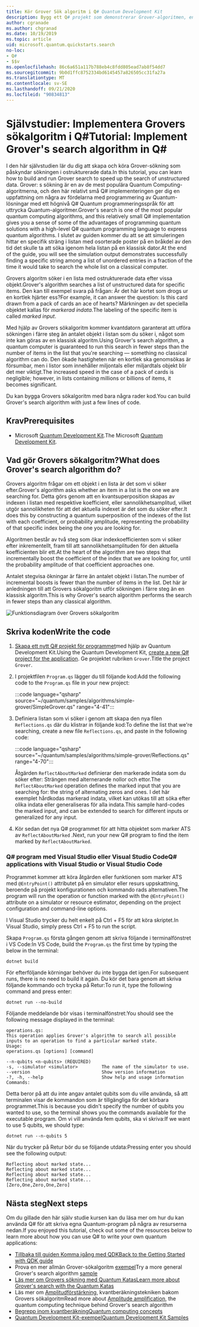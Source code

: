 ```yaml
---
title: Kör Grover Sök algoritm i Q# Quantum Development Kit
description: Bygg ett Q# projekt som demonstrerar Grover-algoritmen, en av de kanoniska Quantum-algoritmerna.
author: cgranade
ms.author: chgranad
ms.date: 10/19/2019
ms.topic: article
uid: microsoft.quantum.quickstarts.search
no-loc:
- Q#
- $$v
ms.openlocfilehash: 86c6a651a117b788eb4c8fdd805ead7ab8f54dd7
ms.sourcegitcommit: 9b0d1ffc8752334bd6145457a826505cc31fa27a
ms.translationtype: MT
ms.contentlocale: sv-SE
ms.lasthandoff: 09/21/2020
ms.locfileid: "90834813"
---
```

# <a name="tutorial-implement-grovers-search-algorithm-in-q"></a><span data-ttu-id="5bf49-103">Självstudier: Implementera Grovers sökalgoritm i Q\#</span><span class="sxs-lookup"><span data-stu-id="5bf49-103">Tutorial: Implement Grover's search algorithm in Q\#</span></span>

<span data-ttu-id="5bf49-104">I den här självstudien lär du dig att skapa och köra Grover-sökning som påskyndar sökningen i ostrukturerade data.</span><span class="sxs-lookup"><span data-stu-id="5bf49-104">In this tutorial, you can learn how to build and run Grover search to speed up the search of unstructured data.</span></span>  <span data-ttu-id="5bf49-105">Grover: s sökning är en av de mest populära Quantum Computing-algoritmerna, och den här relativt små Q# implementeringen ger dig en uppfattning om några av fördelarna med programmering av Quantum-lösningar med ett högnivå Q# Quantum programmeringsspråk för att uttrycka Quantum-algoritmer.</span><span class="sxs-lookup"><span data-stu-id="5bf49-105">Grover's search is one of the most popular quantum computing algorithms, and this relatively small Q# implementation gives you a sense of some of the advantages of programming quantum solutions with a high-level Q# quantum programming language to express quantum algorithms.</span></span>  <span data-ttu-id="5bf49-106">I slutet av guiden kommer du att se att simuleringen hittar en specifik sträng i listan med osorterade poster på en bråkdel av den tid det skulle ta att söka igenom hela listan på en klassisk dator.</span><span class="sxs-lookup"><span data-stu-id="5bf49-106">At the end of the guide, you will see the simulation output demonstrates successfully finding a specific string among a list of unordered entries in a fraction of the time it would take to search the whole list on a classical computer.</span></span>

<span data-ttu-id="5bf49-107">Grovers algoritm söker i en lista med ostrukturerade data efter vissa objekt.</span><span class="sxs-lookup"><span data-stu-id="5bf49-107">Grover's algorithm searches a list of unstructured data for specific items.</span></span> <span data-ttu-id="5bf49-108">Den kan till exempel svara på frågan: Är det här kortet som drogs ur en kortlek hjärter ess?</span><span class="sxs-lookup"><span data-stu-id="5bf49-108">For example, it can answer the question: Is this card drawn from a pack of cards an ace of hearts?</span></span> <span data-ttu-id="5bf49-109">Märkningen av det speciella objektet kallas för _markerad indata_.</span><span class="sxs-lookup"><span data-stu-id="5bf49-109">The labeling of the specific item is called _marked input_.</span></span>

<span data-ttu-id="5bf49-110">Med hjälp av Grovers sökalgoritm kommer kvantdatorn garanterat att utföra sökningen i färre steg än antalet objekt i listan som du söker i, något som inte kan göras av en klassisk algoritm.</span><span class="sxs-lookup"><span data-stu-id="5bf49-110">Using Grover's search algorithm, a quantum computer is guaranteed to run this search in fewer steps than the number of items in the list that you're searching — something no classical algorithm can do.</span></span> <span data-ttu-id="5bf49-111">Den ökade hastigheten när en kortlek ska genomsökas är försumbar, men i listor som innehåller miljontals eller miljardtals objekt blir det mer viktigt.</span><span class="sxs-lookup"><span data-stu-id="5bf49-111">The increased speed in the case of a pack of cards is negligible; however, in lists containing millions or billions of items, it becomes significant.</span></span>

<span data-ttu-id="5bf49-112">Du kan bygga Grovers sökalgoritm med bara några rader kod.</span><span class="sxs-lookup"><span data-stu-id="5bf49-112">You can build Grover's search algorithm with just a few lines of code.</span></span>

## <a name="prerequisites"></a><span data-ttu-id="5bf49-113">Krav</span><span class="sxs-lookup"><span data-stu-id="5bf49-113">Prerequisites</span></span>

- <span data-ttu-id="5bf49-114">Microsoft [Quantum Development Kit][install].</span><span class="sxs-lookup"><span data-stu-id="5bf49-114">The Microsoft [Quantum Development Kit][install].</span></span>

## <a name="what-does-grovers-search-algorithm-do"></a><span data-ttu-id="5bf49-115">Vad gör Grovers sökalgoritm?</span><span class="sxs-lookup"><span data-stu-id="5bf49-115">What does Grover's search algorithm do?</span></span>

<span data-ttu-id="5bf49-116">Grovers algoritm frågar om ett objekt i en lista är det som vi söker efter.</span><span class="sxs-lookup"><span data-stu-id="5bf49-116">Grover's algorithm asks whether an item in a list is the one we are searching for.</span></span> <span data-ttu-id="5bf49-117">Detta görs genom att en kvantsuperposition skapas av indexen i listan med respektive koefficient, eller sannolikhetsamplitud, vilket utgör sannolikheten för att det aktuella indexet är det som du söker efter.</span><span class="sxs-lookup"><span data-stu-id="5bf49-117">It does this by constructing a quantum superposition of the indexes of the list with each coefficient, or probability amplitude, representing the probability of that specific index being the one you are looking for.</span></span>

<span data-ttu-id="5bf49-118">Algoritmen består av två steg som ökar indexkoefficienten som vi söker efter inkrementellt, fram till att sannolikhetsamplituden för den aktuella koefficienten blir ett.</span><span class="sxs-lookup"><span data-stu-id="5bf49-118">At the heart of the algorithm are two steps that incrementally boost the coefficient of the index that we are looking for, until the probability amplitude of that coefficient approaches one.</span></span>

<span data-ttu-id="5bf49-119">Antalet stegvisa ökningar är färre än antalet objekt i listan.</span><span class="sxs-lookup"><span data-stu-id="5bf49-119">The number of incremental boosts is fewer than the number of items in the list.</span></span> <span data-ttu-id="5bf49-120">Det här är anledningen till att Grovers sökalgoritm utför sökningen i färre steg än en klassisk algoritm.</span><span class="sxs-lookup"><span data-stu-id="5bf49-120">This is why Grover's search algorithm performs the search in fewer steps than any classical algorithm.</span></span>

![Funktionsdiagram över Grovers sökalgoritm](~/media/grover.png)

## <a name="write-the-code"></a><span data-ttu-id="5bf49-122">Skriva koden</span><span class="sxs-lookup"><span data-stu-id="5bf49-122">Write the code</span></span>

1. <span data-ttu-id="5bf49-123">[Skapa ett nytt Q# projekt för programmet](xref:microsoft.quantum.install.standalone)med hjälp av Quantum Development Kit.</span><span class="sxs-lookup"><span data-stu-id="5bf49-123">Using the Quantum Development Kit, [create a new Q# project for the application](xref:microsoft.quantum.install.standalone).</span></span> <span data-ttu-id="5bf49-124">Ge projektet rubriken `Grover`.</span><span class="sxs-lookup"><span data-stu-id="5bf49-124">Title the project `Grover`.</span></span>

1. <span data-ttu-id="5bf49-125">I projektfilen `Program.qs` lägger du till följande kod:</span><span class="sxs-lookup"><span data-stu-id="5bf49-125">Add the following code to the `Program.qs` file in your new project:</span></span>

    :::code language="qsharp" source="~/quantum/samples/algorithms/simple-grover/SimpleGrover.qs" range="4-41":::

1. <span data-ttu-id="5bf49-126">Definiera listan som vi söker i genom att skapa den nya filen `Reflections.qs` där du klistrar in följande kod:</span><span class="sxs-lookup"><span data-stu-id="5bf49-126">To define the list that we're searching, create a new file `Reflections.qs`, and paste in the following code:</span></span>

    :::code language="qsharp" source="~/quantum/samples/algorithms/simple-grover/Reflections.qs" range="4-70":::

    <span data-ttu-id="5bf49-127">Åtgärden `ReflectAboutMarked` definierar den markerade indata som du söker efter: Strängen med alternerande nollor och ettor.</span><span class="sxs-lookup"><span data-stu-id="5bf49-127">The `ReflectAboutMarked` operation defines the marked input that you are searching for: the string of alternating zeros and ones.</span></span> <span data-ttu-id="5bf49-128">I det här exemplet hårdkodas markerad indata, vilket kan utökas till att söka efter olika indata eller generaliseras för alla indata.</span><span class="sxs-lookup"><span data-stu-id="5bf49-128">This sample hard-codes the marked input, and can be extended to search for different inputs or generalized for any input.</span></span>

1. <span data-ttu-id="5bf49-129">Kör sedan det nya Q# programmet för att hitta objektet som marker ATS av `ReflectAboutMarked` .</span><span class="sxs-lookup"><span data-stu-id="5bf49-129">Next, run your new Q# program to find the item marked by `ReflectAboutMarked`.</span></span>

### <a name="no-locq-applications-with-visual-studio-or-visual-studio-code"></a><span data-ttu-id="5bf49-130">Q# program med Visual Studio eller Visual Studio Code</span><span class="sxs-lookup"><span data-stu-id="5bf49-130">Q# applications with Visual Studio or Visual Studio Code</span></span>

<span data-ttu-id="5bf49-131">Programmet kommer att köra åtgärden eller funktionen som marker ATS med `@EntryPoint()` attributet på en simulator eller resurs uppskattning, beroende på projekt konfigurationen och kommando rads alternativen.</span><span class="sxs-lookup"><span data-stu-id="5bf49-131">The program will run the operation or function marked with the `@EntryPoint()` attribute on a simulator or resource estimator, depending on the project configuration and command-line options.</span></span>

<span data-ttu-id="5bf49-132">I Visual Studio trycker du helt enkelt på Ctrl + F5 för att köra skriptet.</span><span class="sxs-lookup"><span data-stu-id="5bf49-132">In Visual Studio, simply press Ctrl + F5 to run the script.</span></span>

<span data-ttu-id="5bf49-133">Skapa `Program.qs` första gången genom att skriva följande i terminalfönstret i VS Code:</span><span class="sxs-lookup"><span data-stu-id="5bf49-133">In VS Code, build the `Program.qs` the first time by typing the below in the terminal:</span></span>

```Command line
dotnet build
```

<span data-ttu-id="5bf49-134">För efterföljande körningar behöver du inte bygga det igen.</span><span class="sxs-lookup"><span data-stu-id="5bf49-134">For subsequent runs, there is no need to build it again.</span></span> <span data-ttu-id="5bf49-135">Du kör det bara genom att skriva följande kommando och trycka på Retur:</span><span class="sxs-lookup"><span data-stu-id="5bf49-135">To run it, type the following command and press enter:</span></span>

```Command line
dotnet run --no-build
```

<span data-ttu-id="5bf49-136">Följande meddelande bör visas i terminalfönstret:</span><span class="sxs-lookup"><span data-stu-id="5bf49-136">You should see the following message displayed in the terminal:</span></span>

```
operations.qs:
This operation applies Grover's algorithm to search all possible inputs to an operation to find a particular marked state.
Usage:
operations.qs [options] [command]

--n-qubits <n-qubits> (REQUIRED)
-s, --simulator <simulator>         The name of the simulator to use.
--version                           Show version information
-?, -h, --help                      Show help and usage information
Commands:
```

<span data-ttu-id="5bf49-137">Detta beror på att du inte angav antalet qubits som du ville använda, så att terminalen visar de kommandon som är tillgängliga för det körbara programmet.</span><span class="sxs-lookup"><span data-stu-id="5bf49-137">This is because you didn't specify the number of qubits you wanted to use, so the terminal shows you the commands available for the executable program.</span></span> <span data-ttu-id="5bf49-138">Om vi vill använda fem qubits, ska vi skriva:</span><span class="sxs-lookup"><span data-stu-id="5bf49-138">If we want to use 5 qubits, we should type:</span></span>

```Command line
dotnet run --n-qubits 5
```

<span data-ttu-id="5bf49-139">När du trycker på Retur bör du se följande utdata:</span><span class="sxs-lookup"><span data-stu-id="5bf49-139">Pressing enter you should see the following output:</span></span>

```
Reflecting about marked state...
Reflecting about marked state...
Reflecting about marked state...
Reflecting about marked state...
[Zero,One,Zero,One,Zero]
```

## <a name="next-steps"></a><span data-ttu-id="5bf49-140">Nästa steg</span><span class="sxs-lookup"><span data-stu-id="5bf49-140">Next steps</span></span>

<span data-ttu-id="5bf49-141">Om du gillade den här själv studie kursen kan du läsa mer om hur du kan använda Q# för att skriva egna Quantum-program på några av resurserna nedan.</span><span class="sxs-lookup"><span data-stu-id="5bf49-141">If you enjoyed this tutorial, check out some of the resources below to learn more about how you can use Q# to write your own quantum applications:</span></span>

- [<span data-ttu-id="5bf49-142">Tillbaka till guiden Komma igång med QDK</span><span class="sxs-lookup"><span data-stu-id="5bf49-142">Back to the Getting Started with QDK guide</span></span>](xref:microsoft.quantum.welcome)
- <span data-ttu-id="5bf49-143">Prova en mer allmän Grover-sökalgoritm [exempel](https://github.com/microsoft/Quantum/tree/main/samples/algorithms/database-search)</span><span class="sxs-lookup"><span data-stu-id="5bf49-143">Try a more general Grover's search algorithm [sample](https://github.com/microsoft/Quantum/tree/main/samples/algorithms/database-search)</span></span>
- [<span data-ttu-id="5bf49-144">Läs mer om Grovers sökning med Quantum Katas</span><span class="sxs-lookup"><span data-stu-id="5bf49-144">Learn more about Grover's search with the Quantum Katas</span></span>](xref:microsoft.quantum.overview.katas)
- <span data-ttu-id="5bf49-145">Läs mer om [Amplitudförstärkning][amplitude-amplification], kvantberäkningstekniken bakom Grovers sökalgoritm</span><span class="sxs-lookup"><span data-stu-id="5bf49-145">Read more about [Amplitude amplification][amplitude-amplification], the quantum computing technique behind Grover's search algorithm</span></span>
- [<span data-ttu-id="5bf49-146">Begrepp inom kvantberäkning</span><span class="sxs-lookup"><span data-stu-id="5bf49-146">Quantum computing concepts</span></span>](xref:microsoft.quantum.concepts.intro)
- [<span data-ttu-id="5bf49-147">Quantum Development Kit-exempel</span><span class="sxs-lookup"><span data-stu-id="5bf49-147">Quantum Development Kit Samples</span></span>](https://docs.microsoft.com/samples/browse/?products=qdk)

<!-- LINKS -->

[install]: xref:microsoft.quantum.install
[amplitude-amplification]: xref:microsoft.quantum.libraries.standard.algorithms#amplitude-amplification
